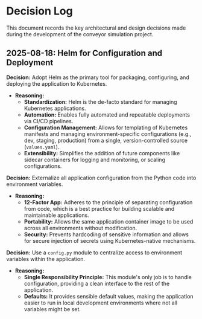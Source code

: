 # Decision Log

This document records the key architectural and design decisions made during the development of the conveyor simulation project.

## 2025-08-18: Helm for Configuration and Deployment

**Decision:** Adopt Helm as the primary tool for packaging, configuring, and deploying the application to Kubernetes.

*   **Reasoning:**
    *   **Standardization:** Helm is the de-facto standard for managing Kubernetes applications.
    *   **Automation:** Enables fully automated and repeatable deployments via CI/CD pipelines.
    *   **Configuration Management:** Allows for templating of Kubernetes manifests and managing environment-specific configurations (e.g., dev, staging, production) from a single, version-controlled source (`values.yaml`).
    *   **Extensibility:** Simplifies the addition of future components like sidecar containers for logging and monitoring, or scaling configurations.

**Decision:** Externalize all application configuration from the Python code into environment variables.

*   **Reasoning:**
    *   **12-Factor App:** Adheres to the principle of separating configuration from code, which is a best practice for building scalable and maintainable applications.
    *   **Portability:** Allows the same application container image to be used across all environments without modification.
    *   **Security:** Prevents hardcoding of sensitive information and allows for secure injection of secrets using Kubernetes-native mechanisms.

**Decision:** Use a `config.py` module to centralize access to environment variables within the application.

*   **Reasoning:**
    *   **Single Responsibility Principle:** This module's only job is to handle configuration, providing a clean interface to the rest of the application.
    *   **Defaults:** It provides sensible default values, making the application easier to run in local development environments where not all variables might be set.